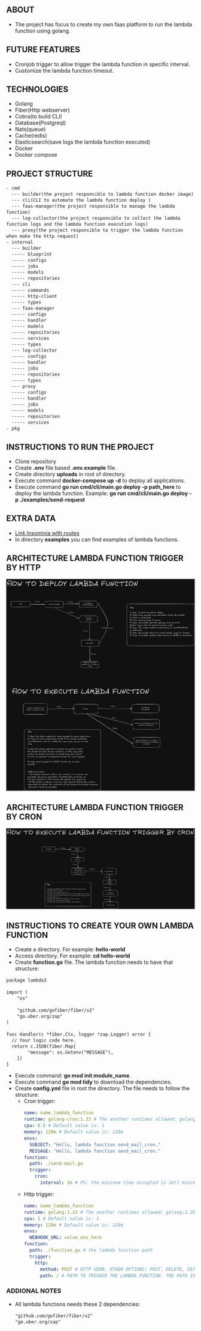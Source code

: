 ## ABOUT

- The project has focus to create my own faas platform to run the lambda function using golang.

## FUTURE FEATURES

- Cronjob trigger to allow trigger the lambda function in specific interval.
- Customize the lambda function timeout.

## TECHNOLOGIES

- Golang
- Fiber(Http webserver)
- Cobra(to build CLI)
- Database(Postgreql)
- Nats(queue)
- Cache(redis)
- Elasticsearch(save logs the lambda function executed)
- Docker
- Docker compose

## PROJECT STRUCTURE

```
- cmd
  --- builder(the project responsible to lambda function docker image)
  --- cli(CLI to automate the lambda function deploy )
  --- faas-manager(the project responsible to manage the lambda function)
  --- log-collector(the project responsible to collect the lambda function logs and the lambda function execution logs)
  --- proxy(the project responsible to trigger the lambda function when make the http request)
- internal
  --- builder
  ----- blueprint
  ----- configs
  ----- jobs
  ----- models
  ----- repositories
  --- cli
  ----- commands
  ----- http-client
  ----- types
  --- faas-manager
  ----- configs
  ----- handler
  ----- models
  ----- repositories
  ----- services
  ----- types
  --- log-collector
  ----- configs
  ----- handler
  ----- jobs
  ----- repositories
  ----- types
  --- proxy
  ----- configs
  ----- handler
  ----- jobs
  ----- models
  ----- repositories
  ----- services
- pkg
```

## INSTRUCTIONS TO RUN THE PROJECT

- Clone repository
- Create **.env** file based **.env.example** file.
- Create directory **uploads** in root of directory.
- Execute command **docker-compose up -d** to deploy all applications.
- Execute command **go run cmd/cli/main.go deploy -p path_here** to deploy the lambda function. Example: **go run cmd/cli/main.go deploy -p ./examples/send-request**

## EXTRA DATA

- [Link Insominia with routes](./Insomnia_2024-11-07.json)
- In directory **examples** you can find examples of lambda functions.

## ARCHITECTURE LAMBDA FUNCTION TRIGGER BY HTTP

![The architecture of application](./architecture.png "The architecture")

## ARCHITECTURE LAMBDA FUNCTION TRIGGER BY CRON

![The architecture of application](./architecture-cron.png "The architecture")

## INSTRUCTIONS TO CREATE YOUR OWN LAMBDA FUNCTION

- Create a directory. For example: **hello-world**
- Access directory. For example: **cd hello-world**
- Create **function.go** file. The lambda function needs to have that structure:

```golang
package lambda3

import (
	"os"

	"github.com/gofiber/fiber/v2"
	"go.uber.org/zap"
)

func Handler(c *fiber.Ctx, logger *zap.Logger) error {
  // Your logic code here.
  return c.JSON(fiber.Map{
		"message": os.Getenv("MESSAGE"),
	})
}

```

- Execute command: **go mod init module_name**.
- Execute command **go mod tidy** to download the dependencies.
- Create **config.yml** file in root the directory. The file needs to follow the structure:
  - Cron trigger:
    ```yaml
    name: name_lambda_function
    runtime: golang-cron:1.23 # The another runtimes allowed: golang-cron:1.20, golang-cron:1.19 and golang-cron:1.23
    cpu: 0.5 # Default value is: 1
    memory: 128m # Default value is: 128m
    envs:
      SUBJECT: "Hello, lambda function send_mail_cron."
      MESSAGE: "Hello, lambda function send_mail_cron."
    function:
      path: ./send-mail.go
      trigger:
        cron:
          interval: 1m # PS: the mininum time accepted is 1m(1 minute). Example: 1m(to execute each 1 minute), 5m(to execute each 5 minute), 1h(to execute each 1 hour), 5h(to execute each 5 hours)
    ```
  - Http trigger:
    ```yaml
    name: name_lambda_function
    runtime: golang:1.23 # The another runtimes allowed: golang:1.20, golang:1.19 and golang:1.23
    cpu: 1 # Default value is: 1
    memory: 128m # Default value is: 128m
    envs:
      WEBHOOK_URL: value_env_here
    function:
      path: ./function.go # the lambda function path
      trigger:
        http:
          method: POST # HTTP VERB. OTHER OPTIONS: POST, DELETE, GET and PUT
          path: / # PATH TO TRIGGER THE LAMBDA FUNCTION. THE PATH IS BASED THE PATH FROM FIBER v2
    ```

### ADDIONAL NOTES

- All lambda functions needs these 2 dependencies:
  ```
  "github.com/gofiber/fiber/v2"
  "go.uber.org/zap"
  ```
